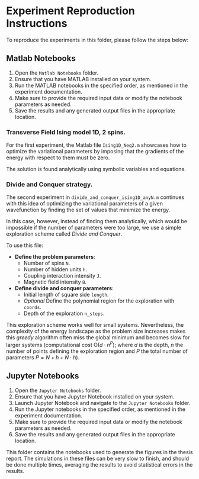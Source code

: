 # Experiment Reproduction Instructions

To reproduce the experiments in this folder, please follow the steps below:

## Matlab Notebooks

1. Open the `Matlab Notebooks` folder.
2. Ensure that you have MATLAB installed on your system.
3. Run the MATLAB notebooks in the specified order, as mentioned in the experiment documentation.
4. Make sure to provide the required input data or modify the notebook parameters as needed.
5. Save the results and any generated output files in the appropriate location.

### Transverse Field Ising model 1D, 2 spins.

For the first experiment, the Matlab file `Ising1D_Neq2.m` showcases how to
optimize the variational parameters by imposing that the gradients of the energy with respect to
them must be zero.

The solution is found analytically using symbolic variables and equations.

### Divide and Conquer strategy.

The second experiment in `divide_and_conquer_ising1D_anyN.m` continues with this idea of optimizing
the variational parameters of a given wavefunction by finding the set of values that minimize the energy.

In this case, however, instead of finding them analytically, which would be impossible if the number
of parameters were too large, we use a simple exploration scheme called *Divide and Conquer*.

To use this file:
- **Define the problem parameters**:
    - Number of spins `N`.
    - Number of hidden units `h`.
    - Coupling interaction intensity `J`.
    - Magnetic field intensity `B`.
- **Define divide and conquer parameters**:
    - Initial length of square side `length`.
    - *Optional* Define the polynomial region for the exploration with `coords`.
    - Depth of the exploration `n_steps`.

This exploration scheme works well for small systems. Nevertheless, the complexity of the energy landscape
as the problem size increases makes this *greedy* algorithm often miss the global minimum and becomes slow
for larger systems (computational cost O($d\cdot n^P$); where $d$ is the depth, $n$ the number of points
defining the exploration region and $P$ the total number of parameters $P = N + h + N\cdot h$).

## Jupyter Notebooks

1. Open the `Jupyter Notebooks` folder.
2. Ensure that you have Jupyter Notebook installed on your system.
3. Launch Jupyter Notebook and navigate to the `Jupyter Notebooks` folder.
4. Run the Jupyter notebooks in the specified order, as mentioned in the experiment documentation.
5. Make sure to provide the required input data or modify the notebook parameters as needed.
6. Save the results and any generated output files in the appropriate location.

This folder contains the notebooks used to generate the figures in the thesis report.
The simulations in these files can be very slow to finish, and should be done multiple times, 
averaging the results to avoid statistical errors in the results.

